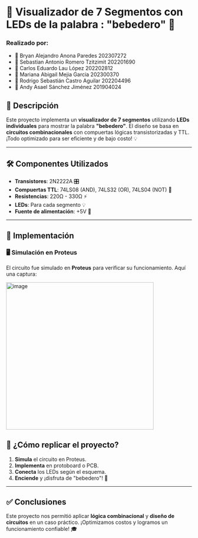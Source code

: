 # 🚥 Visualizador de 7 Segmentos con LEDs de la palabra : "bebedero" 🚥
### Realizado por: 
- 📌 Bryan Alejandro Anona Paredes 202307272
- 📌 Sebastian Antonio Romero Tzitzimit 202201690
- 📌 Carlos Eduardo Lau López 202202812
- 📌 Mariana Abigail Mejia Garcia 202300370
- 📌 Rodrigo Sebastián Castro Aguilar 202204496
- 📌 Andy Asael Sánchez Jiménez 201904024


## 📝 Descripción

Este proyecto implementa un **visualizador de 7 segmentos** utilizando **LEDs individuales** para mostrar la palabra **"bebedero"**. El diseño se basa en **circuitos combinacionales** con compuertas lógicas transistorizadas y TTL. ¡Todo optimizado para ser eficiente y de bajo costo! 💡

---


## 🛠️ Componentes Utilizados

- **Transistores**: 2N2222A 🎛️
- **Compuertas TTL**: 74LS08 (AND), 74LS32 (OR), 74LS04 (NOT) 🔌
- **Resistencias**: 220Ω - 330Ω ⚡
- **LEDs**: Para cada segmento 💡
- **Fuente de alimentación**: +5V 🔋

---

## 🔧 Implementación

### 🖥️ Simulación en Proteus

El circuito fue simulado en **Proteus** para verificar su funcionamiento. Aquí una captura:

<img src="https://github.com/user-attachments/assets/15d6eff9-00fa-4cce-b702-be0fd7068cb0" alt="image" width="400" />

## 🚀 ¿Cómo replicar el proyecto?

1. **Simula** el circuito en Proteus.
2. **Implementa** en protoboard o PCB.
3. **Conecta** los LEDs según el esquema.
4. **Enciende** y ¡disfruta de "bebedero"! 🎉

---


## ✅ Conclusiones

Este proyecto nos permitió aplicar **lógica combinacional** y **diseño de circuitos** en un caso práctico. ¡Optimizamos costos y logramos un funcionamiento confiable! 🎓
